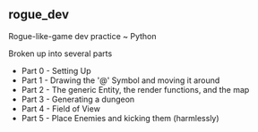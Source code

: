 **rogue_dev**
- 
Rogue-like-game dev practice ~ Python

Broken up into several parts 
 
 - Part 0 - Setting Up
 - Part 1 - Drawing the '@' Symbol and moving it around
 - Part 2 - The generic Entity, the render functions, and the map
 - Part 3 - Generating a dungeon
 - Part 4 - Field of View
 - Part 5 - Place Enemies and kicking them (harmlessly)